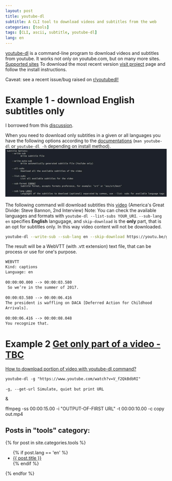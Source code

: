 ```yaml
---
layout: post
title: youtube-dl 
subtitle: A CLI tool to download videos and subtitles from the web
categories: [tools]
tags: [CLI, ascii, subtitle, youtube-dl]
lang: en
---
```

[youtube-dl](https://ytdl-org.github.io/youtube-dl/index.html) is a command-line program to download videos and subtitles from youtube. It works not only on youtube.com, but on many more sites. [Supported sites](https://ytdl-org.github.io/youtube-dl/supportedsites.html)
To download the most recent version [visit project](https://github.com/ytdl-org/youtube-dl) page and follow the install instructions. 
<div class="alert alert-dark" role="alert">Caveat: see a recent issue/bug raised on <a href="https://www.reddit.com/r/youtubedl/comments/cjilhz/fyi_since_googleyoutube_just_broke_youtubedl/">r/youtubedl!</a></div>

# Example 1 - download English subtitles only
I borrowed from this [discussion](https://superuser.com/questions/927523/how-to-download-only-subtitles-of-videos-using-youtube-dl).

When you need to download only subtitles in a given or all languages you have the following options according to the [documentations](https://github.com/ytdl-org/youtube-dl/blob/master/README.md#options) (`man youtube-dl` or `youtube-dl -h` depending on install method).
[![screenshot](/img/20-02-04/yt-man.jpg)](/img/20-02-04/yt-man.jpg)

The following command will download subtitles this [video](https://youtu.be/gDqAnOyAgt4) (America's Great Divide: Steve Bannon, 2nd Interview)
Note: You can check the available languages and formats with `youtube-dl --list-subs YOUR_URI`. `--sub-lang en` specifies **English** langugage, and `skip-download` is the **only** part, that is an opt for subtitles only. In this way video content will not be downloaded.

```sh
youtube-dl --write-sub --sub-lang en --skip-download https://youtu.be/gDqAnOyAgt4                 
```

The result will be a WebVTT (with .vtt extension) text file, that can be process or use for one's purpose. 


	WEBVTT
	Kind: captions
	Language: en

	00:00:00.000 --> 00:00:03.580
	 So we’re in the summer of 2017. 

	00:00:03.580 --> 00:00:06.416
	The president is waffling on DACA [Deferred Action for Childhood Arrivals]. 

	00:00:06.416 --> 00:00:08.048
	You recognize that. 

# Example 2 [Get only part of a video - TBC](#)

[How to download portion of video with youtube-dl command?](https://unix.stackexchange.com/questions/230481/how-to-download-portion-of-video-with-youtube-dl-command)

	youtube-dl -g "https://www.youtube.com/watch?v=V_f2QkBdbRI"

	-g, --get-url Simulate, quiet but print URL
&

ffmpeg -ss 00:00:15.00 -i "OUTPUT-OF-FIRST URL" -t 00:00:10.00 -c copy out.mp4

## Posts in "tools" category:

{% for post in site.categories.tools %}
  <ul>
        {% if post.lang == 'en' %}
          <li>
            <a href='{{ post.url }}'>{{ post.title }}</a> 
          </li>
        {% endif %}
  </ul>
{% endfor %}

